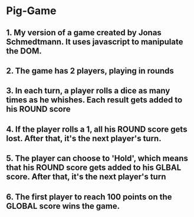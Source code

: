 # Pig-Game
## 1. My version of a game created by Jonas Schmedtmann. It uses javascript to manipulate the DOM.
## 2. The game has 2 players, playing in rounds
## 3. In each turn, a player rolls a dice as many times as he whishes. Each result gets added to his ROUND score
## 4. If the player rolls a 1, all his ROUND score gets lost. After that, it's the next player's turn.
## 5. The player can choose to 'Hold', which means that his ROUND score gets added to his GLBAL score. After that, it's the next player's turn
## 6. The first player to reach 100 points on the GLOBAL score wins the game.
